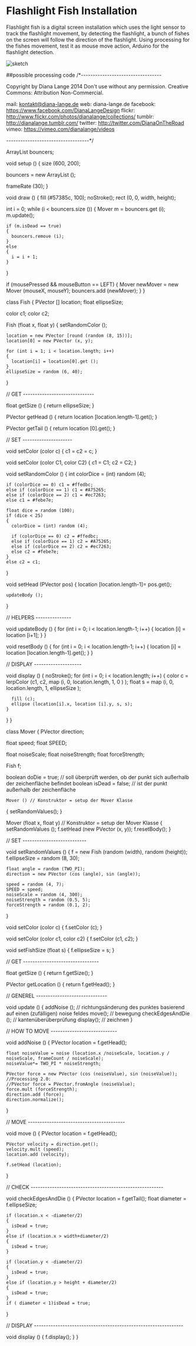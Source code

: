 
# Flashlight Fish Installation


Flashlight fish is a digital screen installation which uses the light sensor to track the flashlight movement, 
by detecting the flashlight, a bunch of fishes on the screen will follow the direction of the flashlight. 
Using processing for the fishes movement, test it as mouse move action, Arduino for the flashlight detection. 

 ![sketch](https://github.com/shuyanyuan/hw1/blob/master/finalProject/sketch_fish.jpg)
 
 ##possible processing code 
 /*----------------------------------
 
 Copyright by Diana Lange 2014
 Don't use without any permission. Creative Commons: Attribution Non-Commercial.
 
 mail: kontakt@diana-lange.de
 web: diana-lange.de
 facebook: https://www.facebook.com/DianaLangeDesign
 flickr: http://www.flickr.com/photos/dianalange/collections/
 tumblr: http://dianalange.tumblr.com/
 twitter: http://twitter.com/DianaOnTheRoad
 vimeo: https://vimeo.com/dianalange/videos
 
 -----------------------------------*/

ArrayList <Mover> bouncers;



void setup ()
{
  size (600, 200);

  bouncers = new ArrayList ();


  frameRate (30);
}

void draw ()
{
  fill (#57385c, 100);
  noStroke();
  rect (0, 0, width, height);


  int i = 0;
  while (i < bouncers.size ())
  {
    Mover m = bouncers.get (i);
    m.update();

    if (m.isDead == true)
    {
      bouncers.remove (i);
    }
    else
    {
      i = i + 1;
    }
  }


  if (mousePressed && mouseButton == LEFT)
  {
    Mover newMover = new Mover (mouseX, mouseY);
    bouncers.add (newMover);
  }
}

class Fish
{
  PVector [] location;
  float ellipseSize;

  color c1;
  color c2;

  Fish (float x, float y)
  {
    setRandomColor ();

    location = new PVector [round (random (8, 15))];
    location[0] = new PVector (x, y);

    for (int i = 1; i < location.length; i++)
    {
      location[i] = location[0].get ();
    }
    ellipseSize = random (6, 40);
  }

  // GET ------------------------------

  float getSize ()
  {
    return ellipseSize;
  }

  PVector getHead ()
  {
    return location [location.length-1].get();
  }

  PVector getTail ()
  {
    return location [0].get();
  }

  // SET ---------------------

  void setColor (color c)
  {
    c1 = c2 = c;
  }

  void setColor (color C1, color C2)
  {
    c1 = C1;
    c2 = C2;
  }

  void setRandomColor ()
  {
    int colorDice = (int) random (4);

    if (colorDice == 0) c1 = #ffedbc;
    else if (colorDice == 1) c1 = #A75265;
    else if (colorDice == 2) c1 = #ec7263;
    else c1 = #febe7e;

    float dice = random (100);
    if (dice < 25)
    {
      colorDice = (int) random (4);

      if (colorDice == 0) c2 = #ffedbc;
      else if (colorDice == 1) c2 = #A75265;
      else if (colorDice == 2) c2 = #ec7263;
      else c2 = #febe7e;
    }
    else c2 = c1;
  }

  void setHead (PVector pos)
  {
    location [location.length-1]= pos.get();

    updateBody ();
  }

  // HELPERS ---------------

  void updateBody ()
  {
    for (int i = 0; i < location.length-1; i++)
    {
      location [i] = location [i+1];
    }
  }

  void resetBody ()
  {
    for (int i = 0; i < location.length-1; i++)
    {
      location [i] = location [location.length-1].get();
    }
  }

  // DISPLAY --------------------

  void display ()
  {
    noStroke();
    for (int i = 0; i < location.length; i++)
    {
      color c = lerpColor (c1, c2, map (i, 0, location.length, 1, 0 ) );
      float s = map (i, 0, location.length, 1, ellipseSize  );

      fill (c);
      ellipse (location[i].x, location [i].y, s, s);
    }
  }
}

class Mover
{
  PVector direction;

  float speed;
  float SPEED;

  float noiseScale;
  float noiseStrength;
  float forceStrength;

  Fish f;

  boolean doDie = true; // soll überprüft werden, ob der punkt sich außerhalb der zeichenfläche befindet
  boolean isDead = false; // ist der punkt außerhalb der zeichenfläche

    Mover () // Konstruktor = setup der Mover Klasse
  {
    setRandomValues();
  }

  Mover (float x, float y) // Konstruktor = setup der Mover Klasse
  {
    setRandomValues ();
    f.setHead (new PVector (x, y));
    f.resetBody();
  }

  // SET ---------------------------

  void setRandomValues ()
  {
    f = new Fish (random (width), random (height));
    f.ellipseSize = random (8, 30);

    float angle = random (TWO_PI);
    direction = new PVector (cos (angle), sin (angle));

    speed = random (4, 7);
    SPEED = speed;
    noiseScale = random (4, 300);
    noiseStrength = random (0.5, 5);
    forceStrength = random (0.1, 2);
  }

  void setColor (color c)
  {
    f.setColor (c);
  }

  void setColor (color c1, color c2)
  {
    f.setColor (c1, c2);
  }

  void setFishSize (float s)
  {
    f.ellipseSize = s;
  }

  // GET --------------------------------

  float getSize ()
  {
    return f.getSize();
  }

  PVector getLocation ()
  {
    return f.getHead();
  }

  // GENEREL ------------------------------


  void update ()
  {
    addNoise (); // richtungsänderung des punktes basierend auf einen (zufälligen) noise feldes
    move();      // bewegung
    checkEdgesAndDie ();     // kantenüberüberprüfung
    display();        // zeichnen
  }


  // HOW TO MOVE ----------------------------

  void addNoise ()
  {
    PVector location = f.getHead();

    float noiseValue = noise (location.x /noiseScale, location.y / noiseScale, frameCount / noiseScale);
    noiseValue*= TWO_PI * noiseStrength;

    PVector force = new PVector (cos (noiseValue), sin (noiseValue));
    //Processing 2.0:
    //PVector force = PVector.fromAngle (noiseValue);
    force.mult (forceStrength);
    direction.add (force);
    direction.normalize();
  }

  // MOVE -----------------------------------------

  void move ()
  {
    PVector location = f.getHead();

    PVector velocity = direction.get();
    velocity.mult (speed);
    location.add (velocity);

    f.setHead (location);
  }

  // CHECK --------------------------------------------------------

  void checkEdgesAndDie ()
  {
    PVector location = f.getTail();
    float diameter = f.ellipseSize;

    if (location.x < -diameter/2)
    {
      isDead = true;
    }
    else if (location.x > width+diameter/2)
    {
      isDead = true;
    }

    if (location.y < -diameter/2)
    {
      isDead = true;
    }
    else if (location.y > height + diameter/2)
    {
      isDead = true;
    }
    if ( diameter < 1)isDead = true;
  }

  // DISPLAY ---------------------------------------------------------------

  void display ()
  {
    f.display();
  }
}
